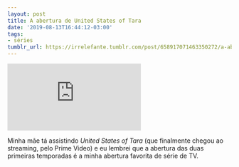 ```yaml
---
layout: post
title: A abertura de United States of Tara
date: '2019-08-13T16:44:12-03:00'
tags:
- séries
tumblr_url: https://irrelefante.tumblr.com/post/658917071463350272/a-abertura-de-united-states-of-tara
---
```

<iframe src="https://www.youtube.com/embed/ivFAuqpeaz4" title="YouTube video player" frameborder="0" allow="accelerometer; autoplay; clipboard-write; encrypted-media; gyroscope; picture-in-picture" allowfullscreen></iframe>

Minha mãe tá assistindo _United States of Tara_ (que finalmente chegou ao streaming, pelo Prime Video) e eu lembrei que a abertura das duas primeiras temporadas é a minha abertura favorita de série de TV.

